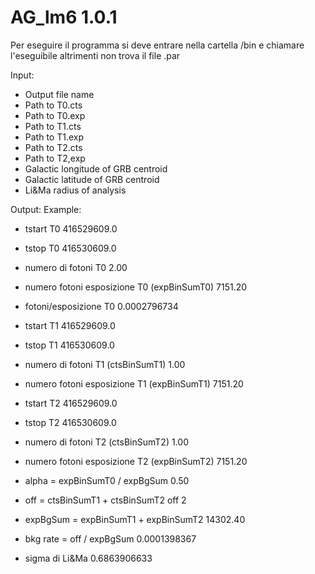 # AG_lm6 1.0.1

Per eseguire il programma si deve entrare nella cartella /bin e chiamare l'eseguibile altrimenti non trova il file .par

  Input:
  * Output file name
  * Path to T0.cts
  * Path to T0.exp
  * Path to T1.cts
  * Path to T1.exp
  * Path to T2.cts 
  * Path to T2,exp
  * Galactic longitude of GRB centroid
  * Galactic latitude of GRB centroid
  * Li&Ma radius of analysis   

  Output:                                           Example:
  
  * tstart T0                                       416529609.0
  * tstop T0                                        416530609.0
  * numero di fotoni T0                             2.00
  * numero fotoni esposizione T0  (expBinSumT0)     7151.20
  * fotoni/esposizione T0                           0.0002796734
  
  * tstart T1                                       416529609.0
  * tstop T1                                        416530609.0
  * numero di fotoni T1           (ctsBinSumT1)     1.00
  * numero fotoni esposizione T1  (expBinSumT1)     7151.20
  
  * tstart T2                                       416529609.0
  * tstop T2                                        416530609.0
  * numero di fotoni T2           (ctsBinSumT2)     1.00
  * numero fotoni esposizione T2  (expBinSumT2)     7151.20
  
  * alpha = expBinSumT0 / expBgSum                  0.50
  * off = ctsBinSumT1 + ctsBinSumT2                 off 2
  * expBgSum = expBinSumT1 + expBinSumT2            14302.40
  * bkg rate = off / expBgSum                       0.0001398367
  * sigma di Li&Ma                                  0.6863906633
                    

  

